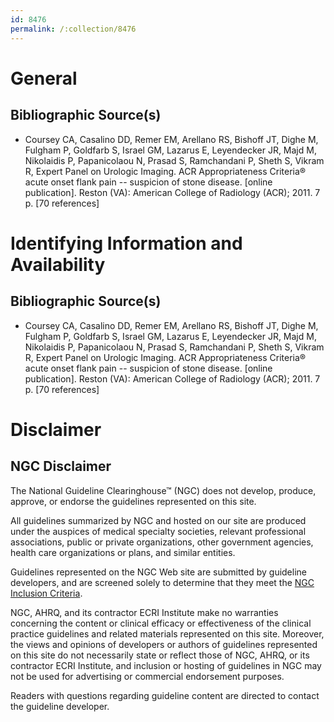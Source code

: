 ```yaml
---
id: 8476
permalink: /:collection/8476
---
```


# General

## Bibliographic Source(s)

- Coursey CA, Casalino DD, Remer EM, Arellano RS, Bishoff JT, Dighe M, Fulgham P, Goldfarb S, Israel GM, Lazarus E, Leyendecker JR, Majd M, Nikolaidis P, Papanicolaou N, Prasad S, Ramchandani P, Sheth S, Vikram R, Expert Panel on Urologic Imaging. ACR Appropriateness Criteria® acute onset flank pain -- suspicion of stone disease. [online publication]. Reston (VA): American College of Radiology (ACR); 2011. 7 p. [70 references]

# Identifying Information and Availability

## Bibliographic Source(s)

- Coursey CA, Casalino DD, Remer EM, Arellano RS, Bishoff JT, Dighe M, Fulgham P, Goldfarb S, Israel GM, Lazarus E, Leyendecker JR, Majd M, Nikolaidis P, Papanicolaou N, Prasad S, Ramchandani P, Sheth S, Vikram R, Expert Panel on Urologic Imaging. ACR Appropriateness Criteria® acute onset flank pain -- suspicion of stone disease. [online publication]. Reston (VA): American College of Radiology (ACR); 2011. 7 p. [70 references]

# Disclaimer

## NGC Disclaimer

The National Guideline Clearinghouse™ (NGC) does not develop, produce, approve, or endorse the guidelines represented on this site.

All guidelines summarized by NGC and hosted on our site are produced under the auspices of medical specialty societies, relevant professional associations, public or private organizations, other government agencies, health care organizations or plans, and similar entities.

Guidelines represented on the NGC Web site are submitted by guideline developers, and are screened solely to determine that they meet the [NGC Inclusion Criteria](/help-and-about/summaries/inclusion-criteria).

NGC, AHRQ, and its contractor ECRI Institute make no warranties concerning the content or clinical efficacy or effectiveness of the clinical practice guidelines and related materials represented on this site. Moreover, the views and opinions of developers or authors of guidelines represented on this site do not necessarily state or reflect those of NGC, AHRQ, or its contractor ECRI Institute, and inclusion or hosting of guidelines in NGC may not be used for advertising or commercial endorsement purposes.

Readers with questions regarding guideline content are directed to contact the guideline developer.

